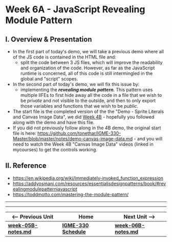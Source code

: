 # Week 6A - JavaScript Revealing Module Pattern

## I. Overview & Presentation
- In the first part of today's demo, we will take a previous demo where all of the JS code is contained in the HTML file and:
  - split the code between 3 JS files, which will improve the readability and organization of the code. However, as far as the JavaScript runtime is concerned, all of this code is still intermingled in the global and "script" scopes.
- In the second part of today's demo, we will fix this issue by:
  - implementing the ***revealing module pattern***. This pattern uses multiple IIFEs to first hide away all the code in a file that we wish to be *private* and not visible to the outside, and then to only export those variables and functions that we wish to be *public*.
- The start file is the completed version of the the "Demo - Sprite Literals and Canvas Image Data", we did [Week 4B](https://github.com/tonethar/IGM-330-Fall-2018/blob/master/weekly/week-04B-notes.md) - hopefully you followed along with the demo and have this file.
- If you did not previously follow along in the 4B demo, the original start file is here: https://github.com/tonethar/IGME-330-Master/blob/master/notes/demo-canvas-image-data.md - and you will need to watch the Week 4B "Canvas Image Data" videos (linked in mycourses) to get the controls working.


## II. Reference
- https://en.wikipedia.org/wiki/Immediately-invoked_function_expression
- https://addyosmani.com/resources/essentialjsdesignpatterns/book/#revealingmodulepatternjavascript
- https://toddmotto.com/mastering-the-module-pattern/


<hr><hr>

| <-- Previous Unit | Home | Next Unit -->
| --- | --- | --- 
| [**week-05B-notes.md**](week-05B-notes.md)     |  [**IGME-330 Schedule**](../schedule.md) | [**week-06B-notes.md**](week-06B-notes.md)
